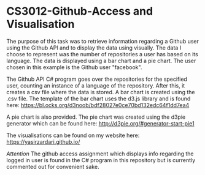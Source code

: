 # CS3012-Github-Access and Visualisation

The purpose of this task was to retrieve information regarding a Github user using the Github API and to display the data using visually.
The data I choose to represent was the number of repositories a user has based on its language. The data is displayed using a bar chart and a pie chart.
The user chosen in this example is the Github user "facebook".

The Github API C# program goes over the repositories for the specified user, counting an instance of a language of the repository. After this, it creates a csv file where the data is stored.
A bar chart is created using the .csv file. The template of the bar chart uses the d3.js library and is found here: https://bl.ocks.org/d3noob/bdf28027e0ce70bd132edc64f1dd7ea4

A pie chart is also provided. The pie chart was created using the d3pie generator which can be found here: http://d3pie.org/#generator-start-pie1

The visualisations can be found on my website here: https://yasirzardari.github.io/

*Attention*
The github access assignment which displays info regarding the logged in user is found in the C# program in this repository but is currently commented out for convenient sake.

